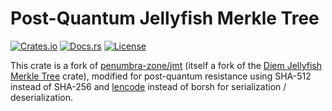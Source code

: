 # Post-Quantum Jellyfish Merkle Tree

[![Crates.io](https://img.shields.io/crates/v/jmt-pq.svg)](https://crates.io/crates/jmt-pq)
[![Docs.rs](https://docs.rs/jmt-pq/badge.svg)](https://docs.rs/jmt-pq)
[![License](https://img.shields.io/badge/license-Apache--2.0-blue.svg)](LICENSE)

This crate is a fork of [penumbra-zone/jmt](https://github.com/penumbra-zone/jmt) (itself
a fork of the [Diem Jellyfish Merkle Tree](https://github.com/diem/diem/tree/main/storage/jellyfish-merkle)
crate), modified for post-quantum resistance using SHA-512 instead of SHA-256 and
[lencode](https://crates.io/creates/lencode) instead of borsh for serialization /
deserialization.
